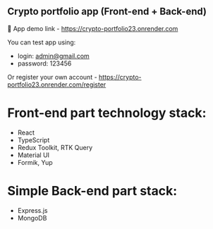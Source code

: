 ## Crypto portfolio app (Front-end + Back-end)

🚀 App demo link - https://crypto-portfolio23.onrender.com

You can test app using:
  * login: admin@gmail.com
  * password: 123456

Or register your own account - https://crypto-portfolio23.onrender.com/register

# Front-end part technology stack:
  * React
  * TypeScript
  * Redux Toolkit, RTK Query
  * Material UI
  * Formik, Yup

# Simple Back-end part stack:
  * Express.js
  * MongoDB
